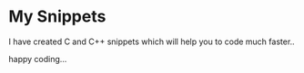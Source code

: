 # My Snippets

I have created C and C++ snippets which will help you to code much faster..

happy coding...
